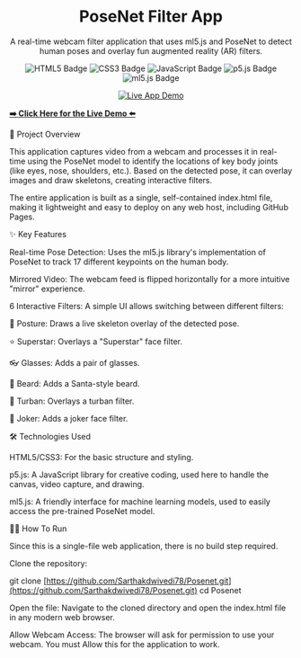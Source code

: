<h1 align="center">
PoseNet Filter App
</h1>

<p align="center">
A real-time webcam filter application that uses ml5.js and PoseNet to detect human poses and overlay fun augmented reality (AR) filters.
</p>

<p align="center">
<img src="https://www.google.com/search?q=https://img.shields.io/badge/HTML5-E34F26%3Fstyle%3Dfor-the-badge%26logo%3Dhtml5%26logoColor%3Dwhite" alt="HTML5 Badge">
<img src="https://www.google.com/search?q=https://img.shields.io/badge/CSS3-1572B6%3Fstyle%3Dfor-the-badge%26logo%3Dcss3%26logoColor%3Dwhite" alt="CSS3 Badge">
<img src="https://www.google.com/search?q=https://img.shields.io/badge/JavaScript-F7DF1E%3Fstyle%3Dfor-the-badge%26logo%3Djavascript%26logoColor%3Dblack" alt="JavaScript Badge">
<img src="https://www.google.com/search?q=https://img.shields.io/badge/p5.js-ED225D%3Fstyle%3Dfor-the-badge%26logo%3Dp5dotjs%26logoColor%3Dwhite" alt="p5.js Badge">
<img src="https://www.google.com/search?q=https://img.shields.io/badge/ml5.js-F9A825%3Fstyle%3Dfor-the-badge%26logo%3Dtensorflow%26logoColor%3Dblack" alt="ml5.js Badge">
</p>

<p align="center">
<a href="https://www.google.com/search?q=https://sarthakdwivedi78.github.io/Posenet/" target="_blank">
<img src="https://www.google.com/search?q=https://placehold.co/800x450/2d3748/ffffff%3Ftext%3DLive%2BApp%2BDemo\n(Click+to+Try!)" alt="Live App Demo">
</a>





<strong><a href="https://www.google.com/search?q=https://sarthakdwivedi78.github.io/Posenet/" target="_blank">➡️ Click Here for the Live Demo ⬅️</a></strong>
</p>

🚀 Project Overview

This application captures video from a webcam and processes it in real-time using the PoseNet model to identify the locations of key body joints (like eyes, nose, shoulders, etc.). Based on the detected pose, it can overlay images and draw skeletons, creating interactive filters.

The entire application is built as a single, self-contained index.html file, making it lightweight and easy to deploy on any web host, including GitHub Pages.

✨ Key Features

Real-time Pose Detection: Uses the ml5.js library's implementation of PoseNet to track 17 different keypoints on the human body.

Mirrored Video: The webcam feed is flipped horizontally for a more intuitive "mirror" experience.

6 Interactive Filters: A simple UI allows switching between different filters:

🧍 Posture: Draws a live skeleton overlay of the detected pose.

⭐ Superstar: Overlays a "Superstar" face filter.

👓 Glasses: Adds a pair of glasses.

🎅 Beard: Adds a Santa-style beard.

👳 Turban: Overlays a turban filter.

🥸 Joker: Adds a joker face filter.

🛠️ Technologies Used

HTML5/CSS3: For the basic structure and styling.

p5.js: A JavaScript library for creative coding, used here to handle the canvas, video capture, and drawing.

ml5.js: A friendly interface for machine learning models, used to easily access the pre-trained PoseNet model.

🏃‍♂️ How To Run

Since this is a single-file web application, there is no build step required.

Clone the repository:

git clone [https://github.com/Sarthakdwivedi78/Posenet.git](https://github.com/Sarthakdwivedi78/Posenet.git)
cd Posenet


Open the file:
Navigate to the cloned directory and open the index.html file in any modern web browser.

Allow Webcam Access:
The browser will ask for permission to use your webcam. You must Allow this for the application to work.
